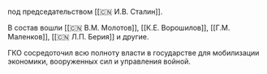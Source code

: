  под председательством [[🇨🇳 И.В. Сталин]].
 
 В состав вошли [[🇨🇳 В.М. Молотов]], [[К.Е. Ворошилов]], [[Г.М. Маленков]], [[🇨🇳 Л.П. Берия]] и другие. 
 
 ГКО сосредоточил всю полноту власти в государстве для мобилизации экономики, вооруженных сил и управления войной.